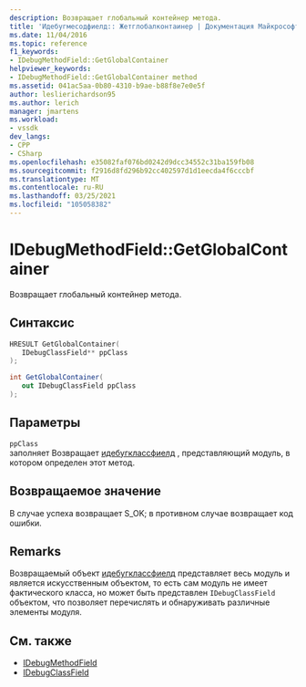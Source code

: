 ```yaml
---
description: Возвращает глобальный контейнер метода.
title: 'Идебугмесодфиелд:: Жетглобалконтаинер | Документация Майкрософт'
ms.date: 11/04/2016
ms.topic: reference
f1_keywords:
- IDebugMethodField::GetGlobalContainer
helpviewer_keywords:
- IDebugMethodField::GetGlobalContainer method
ms.assetid: 041ac5aa-0b80-4310-b9ae-b88f8e7e0e5f
author: leslierichardson95
ms.author: lerich
manager: jmartens
ms.workload:
- vssdk
dev_langs:
- CPP
- CSharp
ms.openlocfilehash: e35082faf076bd0242d9dcc34552c31ba159fb08
ms.sourcegitcommit: f2916d8fd296b92cc402597d1d1eecda4f6cccbf
ms.translationtype: MT
ms.contentlocale: ru-RU
ms.lasthandoff: 03/25/2021
ms.locfileid: "105058382"
---
```

# <a name="idebugmethodfieldgetglobalcontainer"></a>IDebugMethodField::GetGlobalContainer
Возвращает глобальный контейнер метода.

## <a name="syntax"></a>Синтаксис

```cpp
HRESULT GetGlobalContainer(
   IDebugClassField** ppClass
);
```

```csharp
int GetGlobalContainer(
   out IDebugClassField ppClass
);
```

## <a name="parameters"></a>Параметры
`ppClass`\
заполняет Возвращает [идебугклассфиелд](../../../extensibility/debugger/reference/idebugclassfield.md) , представляющий модуль, в котором определен этот метод.

## <a name="return-value"></a>Возвращаемое значение
 В случае успеха возвращает S_OK; в противном случае возвращает код ошибки.

## <a name="remarks"></a>Remarks
 Возвращаемый объект [идебугклассфиелд](../../../extensibility/debugger/reference/idebugclassfield.md) представляет весь модуль и является искусственным объектом, то есть сам модуль не имеет фактического класса, но может быть представлен `IDebugClassField` объектом, что позволяет перечислять и обнаруживать различные элементы модуля.

## <a name="see-also"></a>См. также
- [IDebugMethodField](../../../extensibility/debugger/reference/idebugmethodfield.md)
- [IDebugClassField](../../../extensibility/debugger/reference/idebugclassfield.md)
